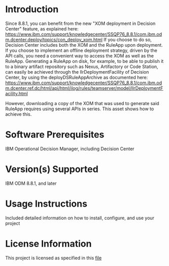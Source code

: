 Introduction
==============
Since 8.8.1, you can  benefit from the new "XOM deployment in Decision Center" feature, as explained here:
https://www.ibm.com/support/knowledgecenter/SSQP76_8.8.1/com.ibm.odm.dcenter.deploy/topics/con_deploy_xom.html
If you choose to do so, Decision Center includes both the XOM and the RuleApp upon deployment.
If you choose to implement an offline deployment strategy, driven by the API calls, you need a convenient way to access the XOM as well as the RuleApp.
Generating a RuleApp on disk, for example, to be able to publish it to a binary artifact repository such as Nexus, Artifactory or Code Station, can easily be achieved through the IlrDeploymentFacility of Decision Center, by using the deployDSRuleAppArchive as documented here:
https://www.ibm.com/support/knowledgecenter/SSQP76_8.8.1/com.ibm.odm.dcenter.ref.dc/html/api/html/ilog/rules/teamserver/model/IlrDeploymentFacility.html

However, downloading a copy of the XOM that was used to generate said RuleApp requires using several APIs in series. This asset shows how to achieve this.


Software Prerequisites
========================
IBM Operational Decision Manager, including Decision Center

Version(s) Supported
======================
IBM ODM 8.8.1, and later

Usage Instructions
===================
Included detailed information on how to install, configure, and use your project

License Information
====================
This project is licensed as specified in this [file](https://hub.jazz.net/project/spcommunity/odm-sample-template/overview#https://hub.jazz.net/gerrit/plugins/gerritfs/contents/spcommunity%252Fodm-sample-template/refs%252Fheads%252Fmaster/IBMLicense.txt)
